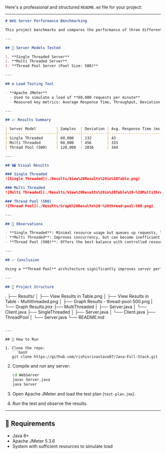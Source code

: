 Here's a professional and structured `README.md` file for your project:

---

```markdown
# Web Server Performance Benchmarking

This project benchmarks and compares the performance of three different server models under high load conditions using **Apache JMeter**. The goal is to evaluate how each architecture performs in terms of response time, throughput, and resource efficiency.

---

## 📌 Server Models Tested

1. **Single Threaded Server**
2. **Multi Threaded Server**
3. **Thread Pool Server (Pool Size: 500)**

---

## ⚙️ Load Testing Tool

- **Apache JMeter**
  - Used to simulate a load of **60,000 requests per minute**
  - Measured key metrics: Average Response Time, Throughput, Deviation

---

## 📈 Results Summary

| Server Model         | Samples  | Deviation | Avg. Response Time (ms) | Throughput (req/min) |
|----------------------|----------|-----------|--------------------------|----------------------|
| Single Threaded      | 60,000   | 132       | 43                       | 60,017.005           |
| Multi Threaded       | 60,000   | 456       | 333                      | 60,011.002           |
| Thread Pool (500)    | 120,000  | 2036      | 344                      | 60,000               |

---

## 🖼️ Visual Results

### Single Threaded
![Single Threaded](./Results/View%20Results%20in%20Table.png)

### Multi Threaded
![Multi Threaded](./Results/View%20Results%20in%20Table%20-%20Multithreaded.png)

### Thread Pool (500)
![Thread Pool](./Results/Graph%20Results%20-%20thread-pool-500.png)

---

## 🧐 Observations

- **Single Threaded**: Minimal resource usage but queues up requests, leading to lower performance under load.
- **Multi Threaded**: Improves concurrency, but can become inefficient with large thread counts.
- **Thread Pool (500)**: Offers the best balance with controlled resource usage and consistent throughput.

---

## ✅ Conclusion

Using a **Thread Pool** architecture significantly improves server performance under high-load scenarios. It maintains steady throughput and reduces average response time, making it the most scalable and efficient approach among the three.

---

## 📂 Project Structure

```

.
├── Results/
│   ├── View Results in Table.png
│   ├── View Results in Table - Multithreaded.png
│   ├── Graph Results - thread-pool-500.png
|   └── Graph Results.jmx
├── MultiThreaded
│   ├── Server.java
│   └── Client.java
├── SingleThreaded
│   ├── Server.java
│   └── Client.java
├── ThreadPool
│   └── Server.java
└── README.md

````

---

## 🚀 How to Run

1. Clone the repo:
   ```bash
   git clone https://github.com/rishisrivastava07/Java-Full-Stack.git
````

2. Compile and run any server:

   ```bash
   cd WebServer
   javac Server.java
   java Server
   ```

3. Open Apache JMeter and load the test plan (`test-plan.jmx`).

4. Run the test and observe the results.

---

## 🧪 Requirements

* Java 8+
* Apache JMeter 5.3.6
* System with sufficient resources to simulate load

